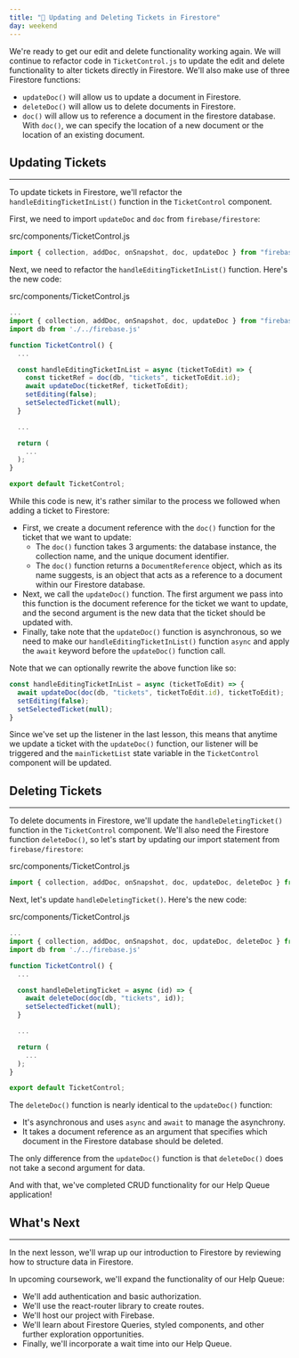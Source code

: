 ```yaml
---
title: "📓 Updating and Deleting Tickets in Firestore"
day: weekend
---
```


We're ready to get our edit and delete functionality working again. We will continue to refactor code in `TicketControl.js` to update the edit and delete functionality to alter tickets directly in Firestore. We'll also make use of three Firestore functions:

* `updateDoc()` will allow us to update a document in Firestore.
* `deleteDoc()` will allow us to delete documents in Firestore. 
* `doc()` will allow us to reference a document in the firestore database. With `doc()`, we can specify the location of a new document or the location of an existing document.

## Updating Tickets
---

To update tickets in Firestore, we'll refactor the `handleEditingTicketInList()` function in the `TicketControl` component. 

First, we need to import `updateDoc` and `doc` from `firebase/firestore`:

<div class="filename">src/components/TicketControl.js</div>

```js
import { collection, addDoc, onSnapshot, doc, updateDoc } from "firebase/firestore";
```

Next, we need to refactor the `handleEditingTicketInList()` function. Here's the new code:

<div class="filename">src/components/TicketControl.js</div>

```js
...
import { collection, addDoc, onSnapshot, doc, updateDoc } from "firebase/firestore";
import db from './../firebase.js'

function TicketControl() {
  ...

  const handleEditingTicketInList = async (ticketToEdit) => {
    const ticketRef = doc(db, "tickets", ticketToEdit.id);
    await updateDoc(ticketRef, ticketToEdit);
    setEditing(false);
    setSelectedTicket(null);
  }

  ...

  return (
    ...
  );
}

export default TicketControl;
```

While this code is new, it's rather similar to the process we followed when adding a ticket to Firestore:
 
* First, we create a document reference with the `doc()` function for the ticket that we want to update:
  * The `doc()` function takes 3 arguments: the database instance, the collection name, and the unique document identifier.
  * The `doc()` function returns a `DocumentReference` object, which as its name suggests, is an object that acts as a reference to a document within our Firestore database. 
* Next, we call the `updateDoc()` function. The first argument we pass into this function is the document reference for the ticket we want to update, and the second argument is the new data that the ticket should be updated with.
* Finally, take note that the `updateDoc()` function is asynchronous, so we need to make our `handleEditingTicketInList()` function `async` and apply the `await` keyword before the `updateDoc()` function call.

Note that we can optionally rewrite the above function like so:

```js
const handleEditingTicketInList = async (ticketToEdit) => {
  await updateDoc(doc(db, "tickets", ticketToEdit.id), ticketToEdit);
  setEditing(false);
  setSelectedTicket(null);
}
```

Since we've set up the listener in the last lesson, this means that anytime we update a ticket with the `updateDoc()` function, our listener will be triggered and the `mainTicketList` state variable in the `TicketControl` component will be updated.

## Deleting Tickets
---

To delete documents in Firestore, we'll update the `handleDeletingTicket()` function in the `TicketControl` component. We'll also need the Firestore function `deleteDoc()`, so let's start by updating our import statement from `firebase/firestore`:

<div class="filename">src/components/TicketControl.js</div>

```js
import { collection, addDoc, onSnapshot, doc, updateDoc, deleteDoc } from "firebase/firestore";
```

Next, let's update `handleDeletingTicket()`. Here's the new code:

<div class="filename">src/components/TicketControl.js</div>

```js
...
import { collection, addDoc, onSnapshot, doc, updateDoc, deleteDoc } from "firebase/firestore";
import db from './../firebase.js'

function TicketControl() {
  ...

  const handleDeletingTicket = async (id) => {
    await deleteDoc(doc(db, "tickets", id));
    setSelectedTicket(null);
  } 

  ...

  return (
    ...
  );
}

export default TicketControl;
```

The `deleteDoc()` function is nearly identical to the `updateDoc()` function:

* It's asynchronous and uses `async` and `await` to manage the asynchrony.
* It takes a document reference as an argument that specifies which document in the Firestore database should be deleted. 

The only difference from the `updateDoc()` function is that `deleteDoc()` does not take a second argument for data.

And with that, we've completed CRUD functionality for our Help Queue application! 

## What's Next
---

In the next lesson, we'll wrap up our introduction to Firestore by reviewing how to structure data in Firestore.

In upcoming coursework, we'll expand the functionality of our Help Queue: 

* We'll add authentication and basic authorization.
* We'll use the react-router library to create routes.
* We'll host our project with Firebase.
* We'll learn about Firestore Queries, styled components, and other further exploration opportunities.
* Finally, we'll incorporate a wait time into our Help Queue. 


